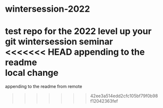 # wintersession-2022
test repo for the 2022 level up your git wintersession seminar  
<<<<<<< HEAD
appending to the readme  
local change  
=======
appending to the readme from remote  
>>>>>>> 42ee3a514edd2cfc105bf79f0b98f12042363fef
